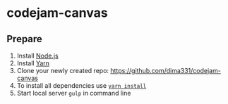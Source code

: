 # codejam-canvas


## Prepare
1. Install [Node.js](https://nodejs.org/en/download/)
2. Install [Yarn](https://yarnpkg.com/en/docs/install#windows-stable)   
3. Clone your newly created repo: https://github.com/dima331/codejam-canvas
5. To install all dependencies use [`yarn install`](https://yarnpkg.com/lang/en/docs/cli/install/)  
6. Start local server ```gulp``` in command line